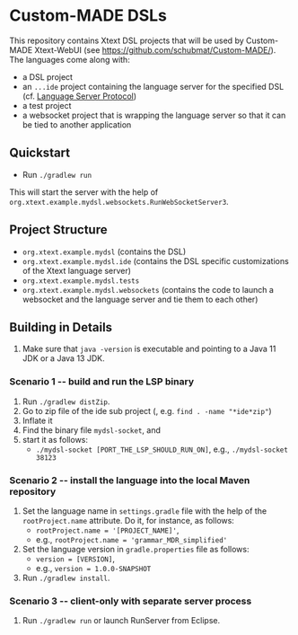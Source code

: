 # Custom-MADE DSLs

This repository contains Xtext DSL projects that will be used by Custom-MADE Xtext-WebUI (see https://github.com/schubmat/Custom-MADE/). The languages come along with:

* a DSL project
* an `...ide` project containing the language server for the specified DSL (cf. [Language Server Protocol](https://github.com/Microsoft/language-server-protocol))
* a test project
* a websocket project that is wrapping the language server so that it can be tied to another application


## Quickstart

- Run `./gradlew run` 

This will start the server with the help of `org.xtext.example.mydsl.websockets.RunWebSocketServer3`.

## Project Structure

- `org.xtext.example.mydsl` (contains the DSL)
- `org.xtext.example.mydsl.ide` (contains the DSL specific customizations of the Xtext language server)
- `org.xtext.example.mydsl.tests`
- `org.xtext.example.mydsl.websockets` (contains the code to launch a websocket and the language server and tie them to each other)

## Building in Details

1. Make sure that `java -version` is executable and pointing to a Java 11 JDK or a Java 13 JDK.

### Scenario 1 -- build and run the LSP binary

1. Run `./gradlew distZip`.
2. Go to zip file of the ide sub project (, e.g. `find . -name "*ide*zip"`)
3. Inflate it
4. Find the binary file `mydsl-socket`, and
5. start it as follows:
   - `./mydsl-socket [PORT_THE_LSP_SHOULD_RUN_ON]`, e.g., `./mydsl-socket 38123`

### Scenario 2 -- install the language into the local Maven repository

1. Set the language name in `settings.gradle` file with the help of the `rootProject.name` attribute. Do it, for instance, as follows:
   - `rootProject.name = '[PROJECT_NAME]'`,
   - e.g., `rootProject.name = 'grammar_MDR_simplified'`
2. Set the language version in `gradle.properties` file as follows:
   - `version = [VERSION]`, 
   - e.g., `version = 1.0.0-SNAPSHOT`
3. Run `./gradlew install`.

### Scenario 3 -- client-only with separate server process

1. Run `./gradlew run` or launch RunServer from Eclipse.
